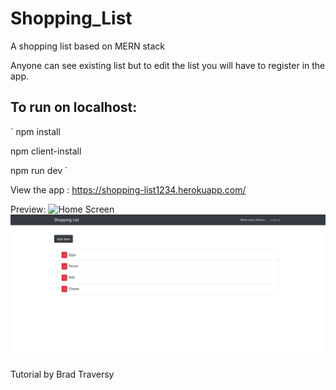 # Shopping_List
 A shopping list based on MERN stack

Anyone can see existing list but to edit the list you will have to register in the app.


## To run on localhost:
`
npm install
 
npm client-install
 
npm run dev
`

View the app : https://shopping-list1234.herokuapp.com/


Preview: 
![Home Screen](/images/Home.jpg)
![Logged In](/images/LoggedIn.png)

Tutorial by Brad Traversy
